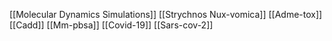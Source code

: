 [[Molecular Dynamics Simulations]]
[[Strychnos Nux-vomica]]
[[Adme-tox]]
[[Cadd]]
[[Mm-pbsa]]
[[Covid-19]]
[[Sars-cov-2]]
